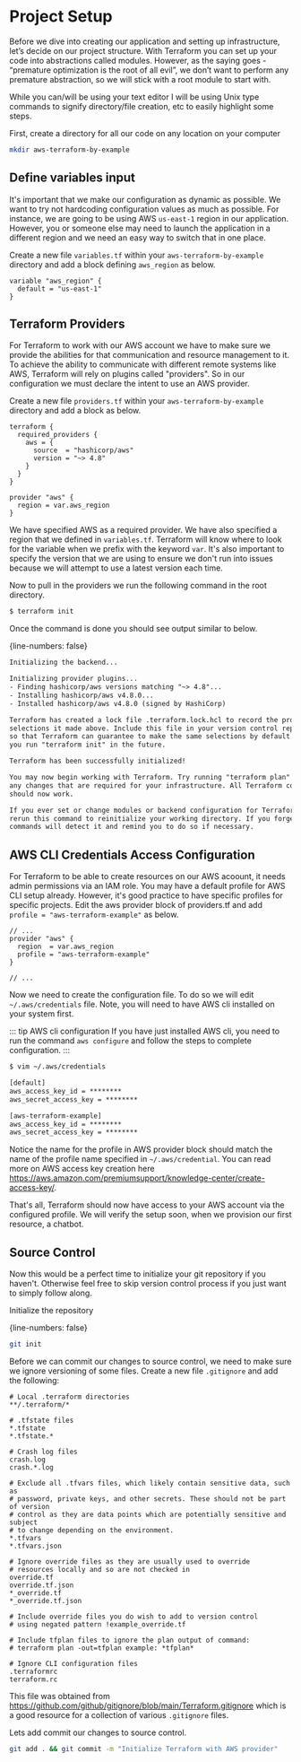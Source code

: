 # Project Setup

Before we dive into creating our application and setting up infrastructure, let’s decide on our project structure. With Terraform you can set up your code into abstractions called modules. However, as the saying goes - “premature optimization is the root of all evil”, we don’t want to perform any premature abstraction, so we will stick with a root module to start with.

While you can/will be using your text editor I will be using Unix type commands to signify directory/file creation, etc to easily highlight some steps.

First, create a directory for all our code on any location on your computer

```bash
mkdir aws-terraform-by-example
```

## Define variables input

It's important that we make our configuration as dynamic as possible. We want to try not hardcoding configuration values as much as possible. For instance, we are going to be using AWS `us-east-1` region in our application. However, you or someone else may need to launch the application in a different region and we need an easy way to switch that in one place.

Create a new file `variables.tf` within your `aws-terraform-by-example` directory and add a block defining `aws_region` as below.

```hcl
variable "aws_region" {
  default = "us-east-1"
}
```

## Terraform Providers

For Terraform to work with our AWS account we have to make sure we provide the abilities for that communication and resource management to it. To achieve the ability to communicate with different remote systems like AWS, Terraform will rely on plugins called "providers". So in our configuration we must declare the intent to use an AWS provider.

Create a new file `providers.tf` within your `aws-terraform-by-example` directory and add a block as below.

```hcl
terraform {
  required_providers {
    aws = {
      source  = "hashicorp/aws"
      version = "~> 4.8"
    }
  }
}

provider "aws" {
  region = var.aws_region
}
```

We have specified AWS as a required provider.  We have also specified a region that we defined in `variables.tf`. Terraform will know where to look for the variable when we prefix with the keyword `var`. It's also important to specify the version that we are using to ensure we don't run into issues because we will attempt to use a latest version each time.

Now to pull in the providers we run the following command in the root directory.

```bash
$ terraform init
```

Once the command is done you should see output similar to below.

{line-numbers: false}
```txt
Initializing the backend...

Initializing provider plugins...
- Finding hashicorp/aws versions matching "~> 4.8"...
- Installing hashicorp/aws v4.8.0...
- Installed hashicorp/aws v4.8.0 (signed by HashiCorp)

Terraform has created a lock file .terraform.lock.hcl to record the provider
selections it made above. Include this file in your version control repository
so that Terraform can guarantee to make the same selections by default when
you run "terraform init" in the future.

Terraform has been successfully initialized!

You may now begin working with Terraform. Try running "terraform plan" to see
any changes that are required for your infrastructure. All Terraform commands
should now work.

If you ever set or change modules or backend configuration for Terraform,
rerun this command to reinitialize your working directory. If you forget, other
commands will detect it and remind you to do so if necessary.
```

## AWS CLI Credentials Access Configuration

For Terraform to be able to create resources on our AWS acoount, it needs admin permissions via an IAM role. You may have a default profile for AWS CLI setup already. However, it's good practice to have specific profiles for specific projects. Edit the aws provider block of providers.tf and add `profile = "aws-terraform-example"` as below.

```hcl
// ...
provider "aws" {
  region  = var.aws_region
  profile = "aws-terraform-example"
}

// ...
```

Now we need to create the configuration file. To do so we will edit `~/.aws/credentials` file. Note, you will need to have AWS cli installed on your system first.


::: tip AWS cli configuration
If you have just installed AWS cli, you need to run the command `aws configure` and follow the steps to complete configuration.
:::

```bash
$ vim ~/.aws/credentials
```

```txt
[default]
aws_access_key_id = ********
aws_secret_access_key = ********

[aws-terraform-example]
aws_access_key_id = ********
aws_secret_access_key = ********
```

Notice the name for the profile in AWS provider block should match the name of the profile name specified in `~/.aws/credential`. You can read more on AWS access key creation here https://aws.amazon.com/premiumsupport/knowledge-center/create-access-key/.

That's all, Terraform should now have access to your AWS account via the configured profile. We will verify the setup soon, when we provision our first resource, a chatbot.

## Source Control

Now this would be a perfect time to initialize your git repository if you haven't. Otherwise feel free to skip version control process if you just want to simply follow along.

Initialize the repository

{line-numbers: false}
```bash
git init
```

Before we can commit our changes to source control, we need to make sure we ignore versioning of some files. Create a new file `.gitignore` and add the following:

```gitignote
# Local .terraform directories
**/.terraform/*

# .tfstate files
*.tfstate
*.tfstate.*

# Crash log files
crash.log
crash.*.log

# Exclude all .tfvars files, which likely contain sensitive data, such as
# password, private keys, and other secrets. These should not be part of version
# control as they are data points which are potentially sensitive and subject
# to change depending on the environment.
*.tfvars
*.tfvars.json

# Ignore override files as they are usually used to override
# resources locally and so are not checked in
override.tf
override.tf.json
*_override.tf
*_override.tf.json

# Include override files you do wish to add to version control
# using negated pattern !example_override.tf

# Include tfplan files to ignore the plan output of command:
# terraform plan -out=tfplan example: *tfplan*

# Ignore CLI configuration files
.terraformrc
terraform.rc
```

This file was obtained from https://github.com/github/gitignore/blob/main/Terraform.gitignore which is a good resource for a collection of various `.gitignore` files.

Lets add commit our changes to source control.

```bash
git add . && git commit -m "Initialize Terraform with AWS provider"
```
